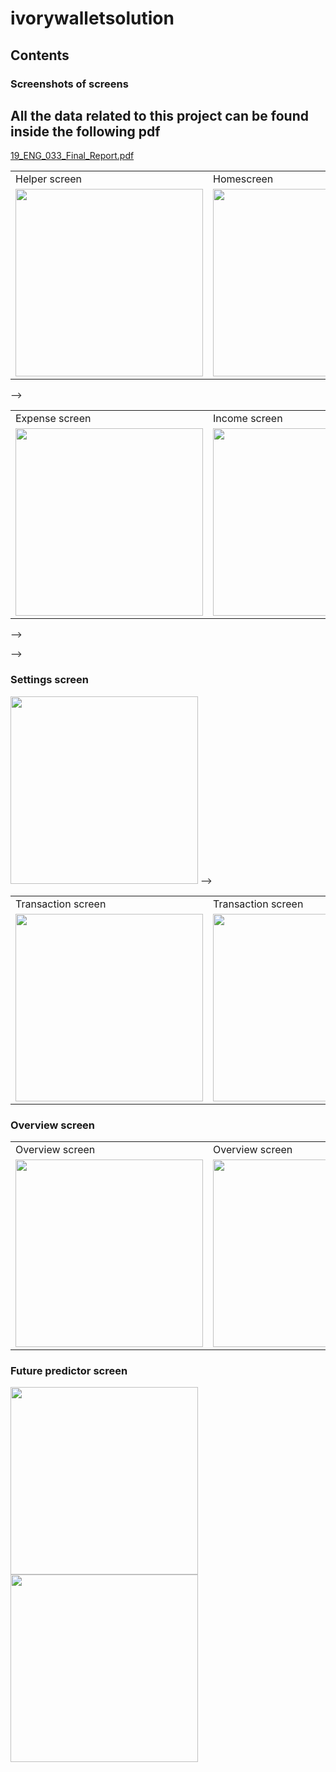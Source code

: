 # ivorywalletsolution

## Contents
### Screenshots of screens
### 
 
## All the data related to this project can be found inside the following pdf

[19_ENG_033_Final_Report.pdf](https://github.com/Nilupa-Illangarathna/Ivory-Wallet/files/10029657/19_ENG_033_Final_Report.pdf)


<table>
  <tr>
    <td> Helper screen</td>
     <td> Homescreen</td>
     <td> App drawer</td>
  </tr>
  <tr>
    <td><img src="https://user-images.githubusercontent.com/95247831/202404483-0999cac6-2d80-4e38-914a-b109d3400336.jpg" width=300></td>
    <td><img src="https://user-images.githubusercontent.com/95247831/202404530-e655fd9f-e8af-458d-933a-953f9951839b.jpg" width=300></td>
    <td><img src="https://user-images.githubusercontent.com/95247831/202404558-88f0cd2e-20bc-42d9-bcb4-b5ae3f9844a4.jpg" width=300></td>
  </tr>
 </table>

<!-- ### Helper screen
<img src="https://user-images.githubusercontent.com/95247831/202404483-0999cac6-2d80-4e38-914a-b109d3400336.jpg" width= 300>

### Homescreen
<img src="https://user-images.githubusercontent.com/95247831/202404530-e655fd9f-e8af-458d-933a-953f9951839b.jpg" width= 300>
<!-- ![Screenshot_20221117-143703](https://user-images.githubusercontent.com/95247831/202404530-e655fd9f-e8af-458d-933a-953f9951839b.jpg) -->

<!-- ### App drawer
#### consists a lot of functions heer such as contacting the developer, review, fedback etc.
<img src="https://user-images.githubusercontent.com/95247831/202404558-88f0cd2e-20bc-42d9-bcb4-b5ae3f9844a4.jpg" width= 300> -->
<!-- ![Screenshot_20221117-143705](https://user-images.githubusercontent.com/95247831/202404558-88f0cd2e-20bc-42d9-bcb4-b5ae3f9844a4.jpg) --> -->


<table>
  <tr>
    <td> Expense screen</td>
     <td> Income screen</td>
     <td> Budget setter screen</td>
  </tr>
  <tr>
    <td><img src="https://user-images.githubusercontent.com/95247831/202404619-90a20e87-9c9e-42f6-9749-dc21b60e30a2.jpg" width=300></td>
    <td><img src="https://user-images.githubusercontent.com/95247831/202404483-0999cac6-2d80-4e38-914a-b109d3400336.jpg" width=300></td>
    <td><img src="https://user-images.githubusercontent.com/95247831/202404908-3e44a6cb-c601-4050-b8fd-fcc9ede73171.jpg" width=300></td>
  </tr>
 </table>


<!-- ### Expense screen
<img src="https://user-images.githubusercontent.com/95247831/202404619-90a20e87-9c9e-42f6-9749-dc21b60e30a2.jpg" width= 300>
<!-- ![Screenshot_20221117-143817](https://user-images.githubusercontent.com/95247831/202404619-90a20e87-9c9e-42f6-9749-dc21b60e30a2.jpg) -->

<!-- ### Income screen
<img src="https://user-images.githubusercontent.com/95247831/202404483-0999cac6-2d80-4e38-914a-b109d3400336.jpg" width= 300>
![Screenshot_20221117-143814](https://user-images.githubusercontent.com/95247831/202404627-899c4520-f4e9-4af1-9f92-40207104ff64.jpg)

### Budget setter screen
<img src="https://user-images.githubusercontent.com/95247831/202404908-3e44a6cb-c601-4050-b8fd-fcc9ede73171.jpg" width= 300>
<!-- ![Screenshot_20221117-143810](https://user-images.githubusercontent.com/95247831/202404908-3e44a6cb-c601-4050-b8fd-fcc9ede73171.jpg) --> -->
 -->

<!-- ### Transaction screen
<img src="https://user-images.githubusercontent.com/95247831/202404651-fbdb6459-aafd-4511-872a-cdf23bfcd709.jpg" width= 300>
<img src="https://user-images.githubusercontent.com/95247831/202404676-99b178a4-d04d-4653-9451-e53172a789c1.jpg" width= 300>
<!-- ![Screenshot_20221117-143836](https://user-images.githubusercontent.com/95247831/202404651-fbdb6459-aafd-4511-872a-cdf23bfcd709.jpg)
![Screenshot_20221117-143840](https://user-images.githubusercontent.com/95247831/202404676-99b178a4-d04d-4653-9451-e53172a789c1.jpg) -->

### Settings screen
<img src="[https://user-images.githubusercontent.com/95247831/202404483-0999cac6-2d80-4e38-914a-b109d3400336.jpg](https://user-images.githubusercontent.com/95247831/202404883-08342dc9-d071-4fdd-9437-a6fe033e7e20.jpg)" width= 300>
<!-- ![Screenshot_20221117-143709](https://user-images.githubusercontent.com/95247831/202404883-08342dc9-d071-4fdd-9437-a6fe033e7e20.jpg) --> -->

<table>
  <tr>
    <td> Transaction screen</td>
     <td> Transaction screen</td>
     <td> Settings screen</td>
  </tr>
  <tr>
    <td><img src="https://user-images.githubusercontent.com/95247831/202404651-fbdb6459-aafd-4511-872a-cdf23bfcd709.jpg" width=300></td>
    <td><img src="https://user-images.githubusercontent.com/95247831/202404676-99b178a4-d04d-4653-9451-e53172a789c1.jpg" width=300></td>
    <td><img src="https://user-images.githubusercontent.com/95247831/202404483-0999cac6-2d80-4e38-914a-b109d3400336.jpg" width=300></td>
  </tr>
 </table>

### Overview screen

<table>
  <tr>
    <td> Overview screen</td>
     <td> Overview screen</td>
     <td> Overview screen</td>
  </tr>
  <tr>
    <td><img src="https://user-images.githubusercontent.com/95247831/202404711-1ef062f1-e6d5-4b37-b3b9-9a282a63b6b5.jpg" width=300></td>
    <td><img src="https://user-images.githubusercontent.com/95247831/202404739-5d1a15f6-01c1-402e-9735-7dea9b252028.jpg" width=300></td>
    <td><img src="https://user-images.githubusercontent.com/95247831/202404742-df59e3e7-cb5b-4581-af7b-27ed9a1b77e8.jpg" width=300></td>
  </tr>
 </table>


<!-- <img src="https://user-images.githubusercontent.com/95247831/202404711-1ef062f1-e6d5-4b37-b3b9-9a282a63b6b5.jpg" width= 300>
<img src="https://user-images.githubusercontent.com/95247831/202404739-5d1a15f6-01c1-402e-9735-7dea9b252028.jpg" width= 300>
<img src="https://user-images.githubusercontent.com/95247831/202404742-df59e3e7-cb5b-4581-af7b-27ed9a1b77e8.jpg" width= 300> -->
<!-- ![Screenshot_20221117-143753](https://user-images.githubusercontent.com/95247831/202404711-1ef062f1-e6d5-4b37-b3b9-9a282a63b6b5.jpg)
![Screenshot_20221117-143759](https://user-images.githubusercontent.com/95247831/202404739-5d1a15f6-01c1-402e-9735-7dea9b252028.jpg)
![Screenshot_20221117-143805](https://user-images.githubusercontent.com/95247831/202404742-df59e3e7-cb5b-4581-af7b-27ed9a1b77e8.jpg) -->


### Future predictor screen
<img src="https://user-images.githubusercontent.com/95247831/202404933-7759bf6e-0e3f-4266-ac3c-fe4b20861bdf.jpg" width= 300>
<img src="[https://user-images.githubusercontent.com/95247831/202404483-0999cac6-2d80-4e38-914a-b109d3400336.jpg](https://user-images.githubusercontent.com/95247831/202404956-45f2e2f0-713c-4c33-bd26-a63d96fe8815.jpg)" width= 300>
<!-- ![Screenshot_20221117-143824](https://user-images.githubusercontent.com/95247831/202404933-7759bf6e-0e3f-4266-ac3c-fe4b20861bdf.jpg)
![Screenshot_20221117-143831](https://user-images.githubusercontent.com/95247831/202404956-45f2e2f0-713c-4c33-bd26-a63d96fe8815.jpg) -->





